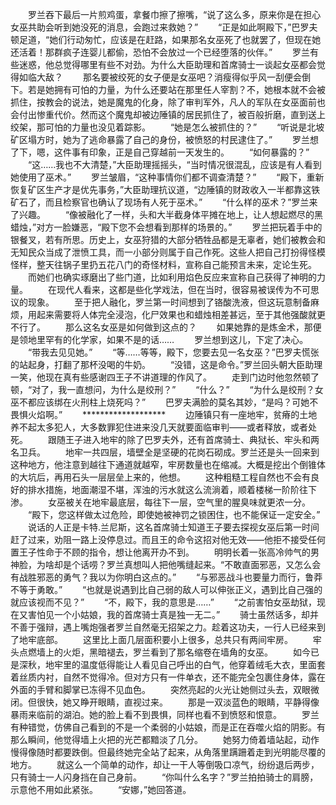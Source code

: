 　　罗兰吞下最后一片煎鸡蛋，拿餐巾擦了擦嘴，“说了这么多，原来你是在担心女巫共助会听到她没死的消息，会跑过来救她？”
　　“正是如此啊殿下，”巴罗夫顿足道，“她们行动匆忙，应该是在赶路，如果那名女巫死了也就罢了，但现在她还活着！那群疯子连婴儿都偷，恐怕不会放过一个已经堕落的伙伴。”
　　罗兰有些迷惑，他总觉得哪里有些不对劲。为什么大臣助理和首席骑士一谈起女巫都会觉得如临大敌？
　　那名要被绞死的女子便是女巫吧？消瘦得似乎风一刮便会倒下。若是她拥有可怕的力量，为什么还要站在那里任人宰割？不，她根本就不会被抓住，按教会的说法，她是魔鬼的化身，除了审判军外，凡人的军队在女巫面前也会付出惨重代价。然而这个魔鬼却被边陲镇的居民抓住了，被百般折磨，直到送上绞架，那可怕的力量也没见着踪影。
　　“她是怎么被抓住的？”
　　“听说是北坡矿区塌方时，她为了逃命暴露了自己的身份，被愤怒的村民逮住了。”
　　罗兰想了下，嗯，这件事有印象，正是自己穿越前一天发生的。
　　“如何暴露的？”
　　“这……我也不大清楚，”大臣助理摇摇头，“当时情况很混乱，应该是有人看到她使用了巫术。”
　　罗兰皱眉，“这种事情你们都不调查清楚？”
　　“殿下，重新恢复矿区生产才是优先事务，”大臣助理抗议道，“边陲镇的财政收入一半都靠这铁矿石了，而且检察官也确认了现场有人死于巫术。”
　　“什么样的巫术？”罗兰来了兴趣。
　　“像被融化了一样，头和大半截身体平摊在地上，让人想起燃尽的黑蜡烛，”对方一脸嫌恶，“殿下您不会想看到那样的场景的。”
　　罗兰把玩着手中的银餐叉，若有所思。历史上，女巫狩猎的大部分牺牲品都是无辜者，她们被教会和无知民众当成了泄愤工具，而一小部分则属于自己作死。这些人把自己打扮得怪模怪样，整天往锅子里扔五花八门的奇怪材料，宣称自己能预言未来，定论生死。
　　而她们也确实琢磨出了些门道，比如利用焰色反应来宣称自己获得了神明的力量。
　　在现代人看来，这都是些化学戏法，但在当时，很容易被误传为不可思议的现象。
　　至于把人融化，罗兰第一时间想到了铬酸洗液，但这玩意制备麻烦，用起来需要将人体完全浸泡，化尸效果也和蜡烛相差甚远，至于其他强酸就更不行了。
　　那么这名女巫是如何做到这点的？
　　如果她靠的是炼金术，那便是领地里罕有的化学家，如果不是的话……
　　罗兰想到这儿，下定了决心。
　　“带我去见见她。”
　　“等……等等，殿下，您要去见一名女巫？”巴罗夫慌张的站起身，打翻了那杯没喝的牛奶。
　　“没错，这是命令。”罗兰回头朝大臣助理一笑，他现在真有些感谢四王子不讲道理的作风了。
　　走到门边时他忽然顿了顿，“对了，我一直想问，为什么是绞刑？”
　　“什么？”
　　“为什么是绞刑？女巫不都应该绑在火刑柱上烧死吗？”
　　巴罗夫满脸的莫名其妙，“是吗？可她不畏惧火焰啊。”
　　*******************
　　边陲镇只有一座地牢，贫瘠的土地养不起太多犯人，大多数罪犯住进来没几天就要面临审判——或者释放，或者处死。
　　跟随王子进入地牢的除了巴罗夫外，还有首席骑士、典狱长、牢头和两名卫兵。
　　地牢一共四层，墙壁全是坚硬的花岗石砌成。罗兰还是头一回来到这种地方，他注意到越往下通道就越窄，牢房数量也在缩减。大概是挖出个倒锥体的大坑后，再用石头一层层垒上来的，他想。
　　这种粗糙工程自然也不会有良好的排水措施，地面潮湿不堪，浑浊的污水就这么流淌着，顺着楼梯一阶阶往下渗。
　　女巫被关在地牢最底层，每往下一层，空气里的腥臭味就更浓一分。
　　“殿下，您这样做太过危险，即使她被神罚之锁困住，也不能保证一定安全。”
　　说话的人正是卡特.兰尼斯，这名首席骑士知道王子要去探视女巫后第一时间赶了过来，劝阻一路上没停息过。而且王的命令这招对他无效——他拒不接受任何置王子性命于不顾的指令，想让他离开办不到。
　　明明长着一张高冷帅气的男神脸，为啥却是个话唠？罗兰真想叫人把他嘴缝起来。“不敢直面邪恶，又怎么会有战胜邪恶的勇气？我以为你明白这点的。”
　　“与邪恶战斗也要量力而行，鲁莽不等于勇敢。”
　　“也就是说遇到比自己弱的敌人可以伸张正义，遇到比自己强的就应该视而不见？”
　　“不，殿下，我的意思是……”
　　“之前害怕女巫劫狱，现在又害怕见一个小姑娘，我的首席骑士真是独一无二。”
　　骑士虽然话多，却并不善于强辩，遇上嘴炮强者罗兰自然毫无招架之力。趁着这功夫，一行人已经来到了地牢底部。
　　这里比上面几层面积要小上很多，总共只有两间牢房。
　　牢头点燃墙上的火炬，黑暗褪去，罗兰看到了那名缩卷在墙角的女巫。
　　如今已是深秋，地牢里的温度低得能让人看见自己呼出的白气，他穿着绒毛大衣，里面套着丝质内衬，自然不觉得冷。但对方只有一件单衣，还不能完全包裹住身体，露在外面的手臂和脚掌已冻得不见血色。
　　突然亮起的火光让她侧过头去，双眼微闭。但很快，她又睁开眼睛，直视过来。
　　那是一双淡蓝色的眼睛，平静得像暴雨来临前的湖泊。她的脸上看不到畏惧，同样也看不到愤怒和恨意。
　　罗兰有种错觉，仿佛自己看到的不是一个柔弱的小姑娘，而是正在吞噬火焰的阴影。有那么瞬间，他觉得墙上火把的光芒都黯淡了几分。
　　她努力倚着墙站起，动作慢得像随时都要跌倒。但最终她完全站了起来，从角落里蹒跚着走到光明能尽覆的地方。
　　就这么一个简单的动作，却让一干人等倒吸口凉气，纷纷退后两步，只有骑士一人闪身挡在自己身前。
　　“你叫什么名字？”罗兰拍拍骑士的肩膀，示意他不用如此紧张。
　　“安娜，”她回答道。